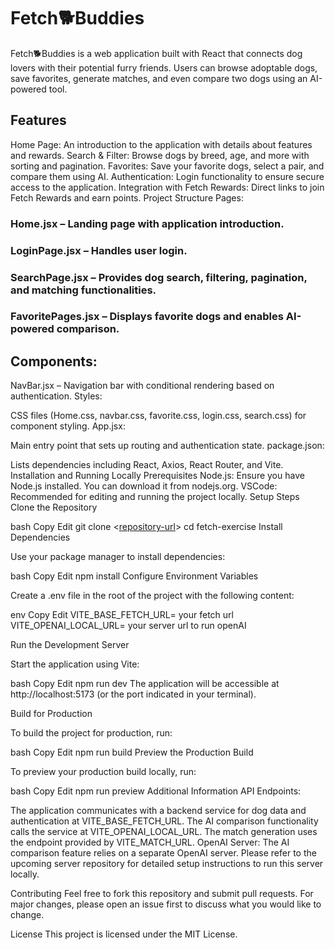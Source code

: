 # Fetch🐕Buddies

Fetch🐕Buddies is a web application built with React that connects dog lovers with their potential furry friends. Users can browse adoptable dogs, save favorites, generate matches, and even compare two dogs using an AI-powered tool.

## Features
Home Page: An introduction to the application with details about features and rewards.
Search & Filter: Browse dogs by breed, age, and more with sorting and pagination.
Favorites: Save your favorite dogs, select a pair, and compare them using AI.
Authentication: Login functionality to ensure secure access to the application.
Integration with Fetch Rewards: Direct links to join Fetch Rewards and earn points.
Project Structure
Pages:

### Home.jsx – Landing page with application introduction.
### LoginPage.jsx – Handles user login.
### SearchPage.jsx – Provides dog search, filtering, pagination, and matching functionalities.
### FavoritePages.jsx – Displays favorite dogs and enables AI-powered comparison.

## Components:

NavBar.jsx – Navigation bar with conditional rendering based on authentication.
Styles:

CSS files (Home.css, navbar.css, favorite.css, login.css, search.css) for component styling.
App.jsx:

Main entry point that sets up routing and authentication state.
package.json:

Lists dependencies including React, Axios, React Router, and Vite.
Installation and Running Locally
Prerequisites
Node.js: Ensure you have Node.js installed. You can download it from nodejs.org.
VSCode: Recommended for editing and running the project locally.
Setup Steps
Clone the Repository

bash
Copy
Edit
git clone <[repository-url](https://github.com/Batista0523/Elisaul-Batista-Fetch-FE-Take-Home-Exercise.git)>
cd fetch-exercise
Install Dependencies

Use your package manager to install dependencies:

bash
Copy
Edit
npm install
Configure Environment Variables

Create a .env file in the root of the project with the following content:

env
Copy
Edit
VITE_BASE_FETCH_URL= your fetch url
VITE_OPENAI_LOCAL_URL= your server url to run openAI



Run the Development Server

Start the application using Vite:

bash
Copy
Edit
npm run dev
The application will be accessible at http://localhost:5173 (or the port indicated in your terminal).

Build for Production

To build the project for production, run:

bash
Copy
Edit
npm run build
Preview the Production Build

To preview your production build locally, run:

bash
Copy
Edit
npm run preview
Additional Information
API Endpoints:

The application communicates with a backend service for dog data and authentication at VITE_BASE_FETCH_URL.
The AI comparison functionality calls the service at VITE_OPENAI_LOCAL_URL.
The match generation uses the endpoint provided by VITE_MATCH_URL.
OpenAI Server:
The AI comparison feature relies on a separate OpenAI server. Please refer to the upcoming server repository for detailed setup instructions to run this server locally.

Contributing
Feel free to fork this repository and submit pull requests. For major changes, please open an issue first to discuss what you would like to change.

License
This project is licensed under the MIT License.